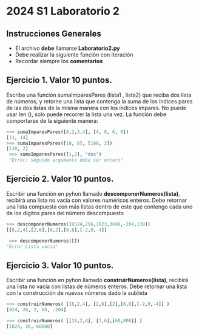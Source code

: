 # 2024 S1 Laboratorio 2

## Instrucciones Generales
- El archivo **debe** llamarse **Laboratorio2.py**
- Debe realizar la siguiente función con iteración
- Recordar siempre los **comentarios**


## Ejercicio 1. Valor 10 puntos.
Escriba una función sumaImparesPares (lista1 , lista2) que reciba dos lista de números, y retorne una lista que contenga la suma de los índices pares de las dos listas de la misma manera con los índices impares. No puede usar len (), solo puede recorrer la lista una vez. La función debe comportarse de la siguiente manera:

```python
>>> sumaImparesPares([0,2,3,4], [4, 8, 6, 0])
[13, 14]
>>> sumaImparesPares([10, 0], [100, 2])
[110, 2]
 >>> sumaImparesPares([1,2], "dos")
 "Error: segundo argumento debe ser entero"
 ```

## Ejercicio 2. Valor 10 puntos.
Escribir una función en pyhon llamado **descomponerNumeros(lista)**, recibirá una lista no vacia con valores numéricos enteros. Debe retornar una lista compuesta con más listas dentro de este que contengo cada uno de los dígitos pares del número descompuesto

```python
>>> descomponerNumeros([8524,256,1023,3698,-204,139])
[[8,2,4],[2,6],[0,2],[6,8],[-2,0,-4]]

 >>> descomponerNumeros([])
"Error Lista vacia"
```

## Ejercicio 3. Valor 10 puntos.
Escribir una función en pyhon llamado **construirNumeros(lista)**, recibirá una lista no vacia con listas de números enteros. Debe retornar una lista con la construcción de nuevos números dado la sublista

```python
>>> construirNumeros( [[8,2,4], [2,6],[2],[6,8],[-2,0,-4]] )
[824, 26, 2, 68, -204]

>>> construirNumeros( [[18,2,4], [2,6],[60,800]] )
[1824, 26, 60800]

```
